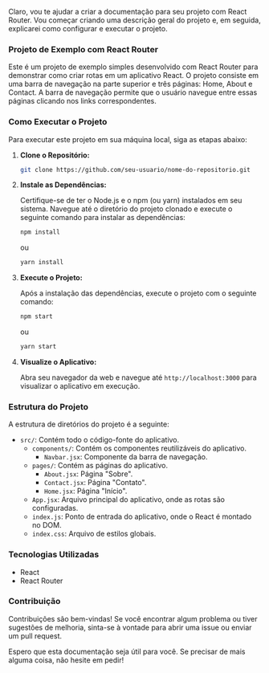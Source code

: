 Claro, vou te ajudar a criar a documentação para seu projeto com React Router. Vou começar criando uma descrição geral do projeto e, em seguida, explicarei como configurar e executar o projeto.

### Projeto de Exemplo com React Router

Este é um projeto de exemplo simples desenvolvido com React Router para demonstrar como criar rotas em um aplicativo React. O projeto consiste em uma barra de navegação na parte superior e três páginas: Home, About e Contact. A barra de navegação permite que o usuário navegue entre essas páginas clicando nos links correspondentes.

### Como Executar o Projeto

Para executar este projeto em sua máquina local, siga as etapas abaixo:

1. **Clone o Repositório:**

   ```bash
   git clone https://github.com/seu-usuario/nome-do-repositorio.git
   ```

2. **Instale as Dependências:**

   Certifique-se de ter o Node.js e o npm (ou yarn) instalados em seu sistema. Navegue até o diretório do projeto clonado e execute o seguinte comando para instalar as dependências:

   ```bash
   npm install
   ```

   ou

   ```bash
   yarn install
   ```

3. **Execute o Projeto:**

   Após a instalação das dependências, execute o projeto com o seguinte comando:

   ```bash
   npm start
   ```

   ou

   ```bash
   yarn start
   ```

4. **Visualize o Aplicativo:**

   Abra seu navegador da web e navegue até `http://localhost:3000` para visualizar o aplicativo em execução.

### Estrutura do Projeto

A estrutura de diretórios do projeto é a seguinte:

- `src/`: Contém todo o código-fonte do aplicativo.
  - `components/`: Contém os componentes reutilizáveis do aplicativo.
    - `Navbar.jsx`: Componente da barra de navegação.
  - `pages/`: Contém as páginas do aplicativo.
    - `About.jsx`: Página "Sobre".
    - `Contact.jsx`: Página "Contato".
    - `Home.jsx`: Página "Início".
  - `App.jsx`: Arquivo principal do aplicativo, onde as rotas são configuradas.
  - `index.js`: Ponto de entrada do aplicativo, onde o React é montado no DOM.
  - `index.css`: Arquivo de estilos globais.

### Tecnologias Utilizadas

- React
- React Router

### Contribuição

Contribuições são bem-vindas! Se você encontrar algum problema ou tiver sugestões de melhoria, sinta-se à vontade para abrir uma issue ou enviar um pull request.

Espero que esta documentação seja útil para você. Se precisar de mais alguma coisa, não hesite em pedir!